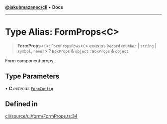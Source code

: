 [**@jakubmazanec/cli**](../README.md) • **Docs**

---

# Type Alias: FormProps\<C\>

> **FormProps**\<`C`\>: `FormPropsRows`\<`C`\> _extends_ `Record`\<`number` \| `string` \| `symbol`,
> `never`\> ? `BoxProps` & `object` : `BoxProps` & `object`

Form component props.

## Type Parameters

• **C** _extends_ [`FormConfig`](FormConfig.md)

## Defined in

[cli/source/ui/form/FormProps.ts:34](https://github.com/jakubmazanec/tools/blob/05074a1dedd887672f015df129961cd35c75acfe/packages/cli/source/ui/form/FormProps.ts#L34)
